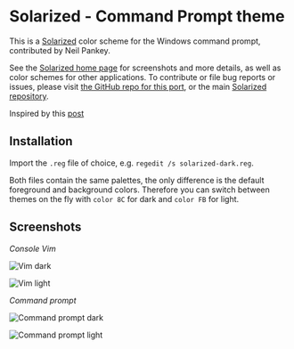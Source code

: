 Solarized - Command Prompt theme
=============================================

This is a [Solarized][1] color scheme for the Windows command prompt,
contributed by Neil Pankey.

See the [Solarized home page][1] for screenshots and more details,
as well as color schemes for other applications. To contribute or file bug
reports or issues, please visit [the GitHub repo for this port][2],
or the main [Solarized repository][3].

Inspired by this [post][4]

Installation
------------

Import the `.reg` file of choice, e.g. `regedit /s solarized-dark.reg`.

Both files contain the same palettes, the only difference is the default
foreground and background colors. Therefore you can switch between themes
on the fly with `color 8C` for dark and `color FB` for light.

Screenshots
------------

*Console Vim*

![Vim dark][5]

![Vim light][6]

*Command prompt*

![Command prompt dark][7]

![Command prompt light][8]

[1]: http://ethanschoonover.com/solarized
[2]: https://github.com/neilpa/cmd-colors-solarized
[3]: https://github.com/altercation/solarized
[4]: https://github.com/altercation/solarized/issues/127
[5]: https://raw.github.com/neilpa/cmd-colors-solarized/master/vim-dark.png
[6]: https://raw.github.com/neilpa/cmd-colors-solarized/master/vim-light.png
[7]: https://raw.github.com/neilpa/cmd-colors-solarized/master/cmd-dark.png
[8]: https://raw.github.com/neilpa/cmd-colors-solarized/master/cmd-light.png
